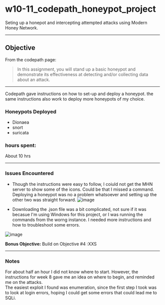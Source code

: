 # w10-11_codepath_honeypot_project


Seting up a honepot and intercepting attempted attacks using Modern Honey Network.

<hr>

## Objective
From the codepath page:

> In this assignment, you will stand up a basic honeypot and demonstrate its effectiveness at detecting and/or collecting data about an attack. 
<hr>

Codepath gave instructions on how to set-up and deploy a honeypot. the same instructions also work to deploy more honeypots of my choice. 

### Honeypots Deployed

* Dionaea
* snort
* suricata


### hours spent:
  About 10 hrs


<hr>


<b><h3>Issues Encountered</h3></b>
* Though the instructions were easy to follow, I coiuld not get the MHN server to show some of the icons. Could be that I missed a command. Deploying a honeypot was no a problem whatsoever and setting up the other two was straight forward.
![image](https://user-images.githubusercontent.com/42822276/70299097-c37e4b80-17a8-11ea-9b75-469201c56839.png)

* Downloading the .json file was a bit complicated, not sure if it was becasue I'm using Windows for this project, or I was running the commands from the worng instance. I needed more instructions and how to troubleshoot some errors.  

![image](https://user-images.githubusercontent.com/42822276/70299407-b01fb000-17a9-11ea-8a2d-40ad15893033.png)





**Bonus Objective:** Build on Objective #4 :XXS

<hr>

### Notes

For about half an hour I did not know where to start.
However, the instructions for week 8 gave me an idea on where to begin, and reminded me on the attacks.  
The easiest exploit I found was enumeration, since the first step I took was to look at login errors, hoping I could get some 
errors that could lead me to SQLi.
